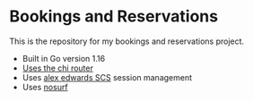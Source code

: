 # Bookings and Reservations

This is the repository for my bookings and reservations project.

- Built in Go version 1.16
- [Uses the chi router](https://github.com/go-chi/chi/v5)
- Uses [alex edwards SCS](https://github.com/alexedwards/scs/v2) session management
- Uses [nosurf](https://github.com/justinas/nosurf)